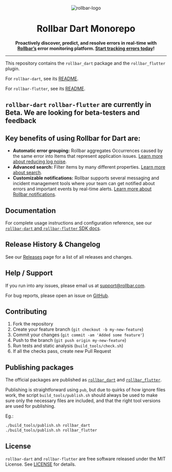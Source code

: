 <p align="center">
  <img alt="rollbar-logo" src="https://user-images.githubusercontent.com/3300063/207964480-54eda665-d6fe-4527-ba51-b0ab3f41f10b.png" />
</p>

<h1 align="center">Rollbar Dart Monorepo</h1>

<p align="center">
  <strong>Proactively discover, predict, and resolve errors in real-time with <a href="https://rollbar.com">Rollbar’s</a> error monitoring platform. <a href="https://rollbar.com/signup/">Start tracking errors today</a>!</strong>
</p>

---

This repository contains the `rollbar_dart` package and the `rollbar_flutter` plugin.

For `rollbar-dart`, see its [README](rollbar_dart/README.md).

For `rollbar-flutter`, see its [README](rollbar_flutter/README.md).

## `rollbar-dart` `rollbar-flutter` are currently in Beta. We are looking for beta-testers and feedback

## Key benefits of using Rollbar for Dart are:
- **Automatic error grouping:** Rollbar aggregates Occurrences caused by the same error into Items that represent application issues. <a href="https://docs.rollbar.com/docs/grouping-occurrences">Learn more about reducing log noise</a>.
- **Advanced search:** Filter items by many different properties. <a href="https://docs.rollbar.com/docs/search-items">Learn more about search</a>.
- **Customizable notifications:** Rollbar supports several messaging and incident management tools where your team can get notified about errors and important events by real-time alerts. <a href="https://docs.rollbar.com/docs/notifications">Learn more about Rollbar notifications</a>.


## Documentation

For complete usage instructions and configuration reference, see our [`rollbar-dart` and `rollbar-flutter` SDK docs](https://docs.rollbar.com/docs/flutter).

## Release History & Changelog

See our [Releases](https://github.com/rollbar/rollbar-flutter/releases) page for a list of all releases and changes.

## Help / Support

If you run into any issues, please email us at [support@rollbar.com](mailto:support@rollbar.com).

For bug reports, please open an issue on [GitHub](https://github.com/rollbar/rollbar-flutter/issues/new).

## Contributing

1. Fork the repository
2. Create your feature branch (`git checkout -b my-new-feature`)
3. Commit your changes (`git commit -am 'Added some feature'`)
4. Push to the branch (`git push origin my-new-feature`)
5. Run tests and static analysis (`build_tools/check.sh`)
6. If all the checks pass, create new Pull Request

## Publishing packages

The official packages are published as [`rollbar_dart`](https://pub.dev/packages/rollbar_dart) and [`rollbar_flutter`](https://pub.dev/packages/rollbar_flutter).

Publishing is straightforward using `pub`, but due to quirks of how ignore files work, the script `build_tools/publish.sh` should always be used to make sure only the necessary files are included, and that the right tool versions are used for publishing.

Eg.:

```sh
./build_tools/publish.sh rollbar_dart
./build_tools/publish.sh rollbar_flutter
```

## License

`rollbar-dart` and `rollbar-flutter` are free software released under the MIT License. See [LICENSE](./LICENSE) for details.
